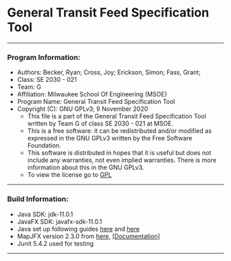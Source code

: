 <!--
    @author Grant Fass
-->
<h1>General Transit Feed Specification Tool</h1>
<hr>
<h3>Program Information:</h3>
<ul>
    <li>Authors: Becker, Ryan; Cross, Joy; Erickson, Simon; Fass, Grant;</li>
    <li>Class: SE 2030 - 021</li>
    <li>Team: G</li>
    <li>Affiliation: Milwaukee School Of Engineering (MSOE)</li>
    <li>Program Name: General Transit Feed Specification Tool</li>
    <li>
        Copyright (C): GNU GPLv3; 9 November 2020
        <ul>
            <li>
            This file is a part of the General Transit Feed Specification Tool
            written by Team G of class SE 2030 - 021 at MSOE.
            </li>
            <li>
            This is a free software: it can be redistributed and/or modified
            as expressed in the GNU GPLv3 written by the Free Software Foundation.
            </li>
            <li>
            This software is distributed in hopes that it is useful but does
            not include any warranties, not even implied warranties. There is more
            information about this in the GNU GPLv3.
            </li>
            <li>
            To view the license go to <a href = gnu.org/licenses/gpl-3.0.en.html>GPL</a>
            </li>
        </ul>
    </li>
</ul>
<hr>
<h3>Build Information:</h3>
<ul>
    <li>Java SDK: jdk-11.0.1</li>
    <li>JavaFX SDK: javafx-sdk-11.0.1</li>
    <li>Java set up following guides <a href="https://taylorial.com/cs1021/Install.htm">here</a> and <a href="https://stackoverflow.com/questions/52682195/how-to-get-javafx-and-java-11-working-in-intellij-idea">here</a></li>
    <li>MapJFX version 2.3.0 from <a href = "https://github.com/sothawo/mapjfx/releases/tag/version%2F2.3.0">here,</a> <a href = "https://www.sothawo.com/projects/mapjfx/">[Documentation]</a></li> 
    <li>Junit 5.4.2 used for testing</li>
</ul>
<hr>
